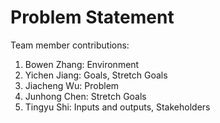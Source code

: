 # Problem Statement

Team member contributions:
1. Bowen Zhang: Environment
2. Yichen Jiang: Goals, Stretch Goals
3. Jiacheng Wu: Problem
4. Junhong Chen: Stretch Goals
5. Tingyu Shi: Inputs and outputs, Stakeholders
